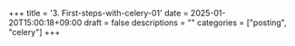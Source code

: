 +++
title = '3. First-steps-with-celery-01'
date = 2025-01-20T15:00:18+09:00
draft = false
descriptions = ""
categories = ["posting", "celery"]
+++
